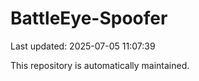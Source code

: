 # BattleEye-Spoofer

Last updated: 2025-07-05 11:07:39

This repository is automatically maintained.
